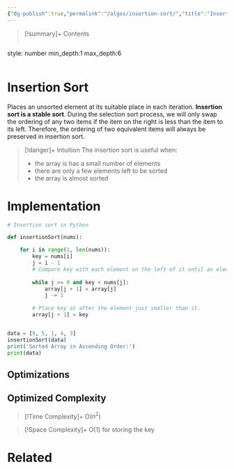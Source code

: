```yaml
---
{"dg-publish":true,"permalink":"/algos/insertion-sort/","title":"Insertion Sort","tags":["algo"]}
---
```



>[!summary]+ Contents
>```toc
style: number
min_depth:1
max_depth:6 
>```


# Insertion Sort
Places an unsorted element at its suitable place in each iteration.
**Insertion sort is a stable sort**. During the selection sort process, we will only swap the ordering of any two items if the item on the right is less than the item to its left. Therefore, the ordering of two equivalent items will always be preserved in insertion sort.

> [!danger]+ Intuition
> The insertion sort is useful when:
> - the array is has a small number of elements
> - there are only a few elements left to be sorted
> - the array is almost sorted

# Implementation

```python
# Insertion sort in Python

def insertionSort(nums):

    for i in range(1, len(nums)):
	    key = nums[i]
        j = i - 1
        # Compare key with each element on the left of it until an element smaller than it is found
      
        while j >= 0 and key < nums[j]:
            array[j + 1] = array[j]
            j -= 1
        
        # Place key at after the element just smaller than it.
        array[j + 1] = key


data = [9, 5, 1, 4, 3]
insertionSort(data)
print('Sorted Array in Ascending Order:')
print(data)
```

## Optimizations

## Optimized Complexity

>[!Time Complexity]+
>O($n^2$)

>[!Space Complexity]+
>O(1) for storing the key



# Related
